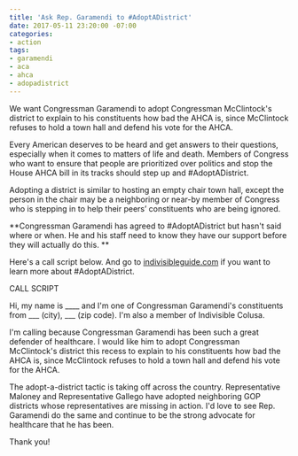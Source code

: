 ```yaml
---
title: 'Ask Rep. Garamendi to #AdoptADistrict'
date: 2017-05-11 23:20:00 -07:00
categories:
- action
tags:
- garamendi
- aca
- ahca
- adopadistrict
---
```


We want Congressman Garamendi to adopt Congressman McClintock's district to explain to his constituents how bad the AHCA is, since McClintock refuses to hold a town hall and defend his vote for the AHCA.

Every American deserves to be heard and get answers to their questions, especially when it comes to matters of life and death. Members of Congress who want to ensure that people are prioritized over politics and stop the House AHCA bill in its tracks should step up and #AdoptADistrict.

Adopting a district is similar to hosting an empty chair town hall, except the person in the chair may be a neighboring or near-by member of Congress who is stepping in to help their peers’ constituents who are being ignored.

\*\*Congressman Garamendi has agreed to #AdoptADistrict but hasn't said where or when. He and his staff need to know they have our support before they will actually do this. \*\*

Here's a call script below. And go to [indivisibleguide.com](https://www.indivisibleguide.com/resource/adopt-district-guide/) if you want to learn more about #AdoptADistrict.

CALL SCRIPT

Hi, my name is ____ and I'm one of Congressman Garamendi's constituents from ___ (city), ___ (zip code). I'm also a member of Indivisible Colusa.

I'm calling because Congressman Garamendi has been such a great defender of healthcare. I would like him to adopt Congressman McClintock's district this recess to explain to his constituents how bad the AHCA is, since McClintock refuses to hold a town hall and defend his vote for the AHCA.

The adopt-a-district tactic is taking off across the country. Representative Maloney and Representative Gallego have adopted neighboring GOP districts whose representatives are missing in action. I'd love to see Rep. Garamendi do the same and continue to be the strong advocate for healthcare that he has been.

Thank you!